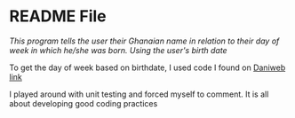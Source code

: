 README File
===========

*This program tells the user their Ghanaian name in relation to their day of week in which he/she was born.  Using the user's birth date*


To get the day of week based on birthdate, I used code I found on [Daniweb link](https://www.daniweb.com/software-development/python/code/447745/day-of-week-given-a-date)

I played around with unit testing and forced myself to comment.  It is all about developing good coding practices


